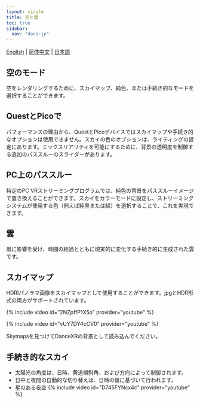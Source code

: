 ```yaml
---
layout: single
title: 空と雲
toc: true
sidebar:
  nav: "docs-jp"
---
```

[English](/dancexr/features/skymap) | [简体中文](/zh/dancexr/features/skymap) | [日本語](/jp/dancexr/features/skymap)


## 空のモード
空をレンダリングするために、スカイマップ、純色、または手続き的なモードを選択することができます。

## QuestとPicoで
パフォーマンスの理由から、QuestとPicoデバイスではスカイマップや手続き的なオプションは使用できません。スカイの色のオプションは、ライティングの設定にあります。ミックスリアリティを可能にするために、背景の透明度を制御する追加のパススルーのスライダーがあります。

## PC上のパススルー
特定のPC VRストリーミングプログラムでは、純色の背景をパススルーイメージで置き換えることができます。スカイをカラーモードに設定し、ストリーミングシステムが使用する色（例えば純黒または緑）を選択することで、これを実現できます。

## 雲
風に影響を受け、時間の経過とともに現実的に変化する手続き的に生成された雲です。

## スカイマップ
HDRIパノラマ画像をスカイマップとして使用することができます。jpgとHDR形式の両方がサポートされています。

{% include video id="2NZpffP1X5o" provider="youtube" %}

{% include video id="vUY7DY4cCV0" provider="youtube" %}

Skymapsを見つけてDanceXRの背景として読み込んでください。

## 手続き的なスカイ
* 太陽光の角度は、日時、黄道傾斜角、および方向によって制御されます。
* 日中と夜間の自動的な切り替えは、日時の値に基づいて行われます。
* 星のある夜空
{% include video id="D745FYNcx4c" provider="youtube" %}